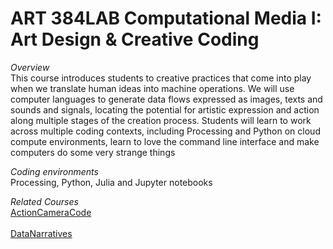 # ART 384LAB Computational Media I: Art Design & Creative Coding

<i>Overview </i> <br>
This course introduces students to creative practices that come into play when we translate human ideas into machine operations. We will use computer languages to generate data flows expressed as images, texts and sounds and signals, locating the potential for artistic expression and action along multiple stages of the creation process. Students will learn to work across  multiple coding contexts, including Processing and Python on cloud compute environments, learn to love the command line interface and make computers do some very strange things


<i>Coding environments</i>
<br>Processing, Python, Julia and Jupyter notebooks

<i>Related Courses</i>
<br>
[ActionCameraCode](https://github.com/realtechsupport/ActionCameraCode)  
<br>
[DataNarratives](https://github.com/realtechsupport/DataNarratives)
